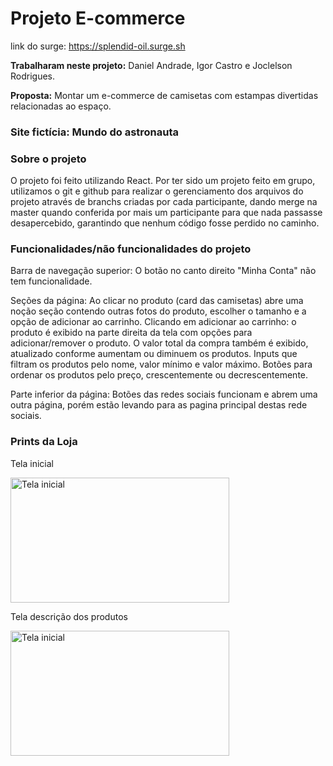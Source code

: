 # Projeto E-commerce

link do surge: https://splendid-oil.surge.sh

**Trabalharam neste projeto:** Daniel Andrade, Igor Castro e Joclelson Rodrigues.

**Proposta:**  Montar um e-commerce de camisetas com estampas divertidas relacionadas ao espaço.

### Site fictícia: Mundo do astronauta

### Sobre o projeto

O projeto foi feito utilizando React. Por ter sido um projeto feito em grupo, utilizamos o git e github para realizar o gerenciamento dos arquivos do projeto através de branchs criadas por cada participante, dando merge na master quando conferida por mais um participante para que nada passasse desapercebido, garantindo que nenhum código fosse perdido no caminho.

### Funcionalidades/não funcionalidades do projeto

Barra de navegação superior: O botão no canto direito "Minha Conta" não tem funcionalidade.

Seções da página: Ao clicar no produto (card das camisetas) abre uma noção seção contendo outras fotos do produto, escolher o tamanho e a opção de adicionar ao carrinho.
Clicando em adicionar ao carrinho: o produto é exibido na parte direita da tela com opções para adicionar/remover o produto. O valor total da compra também é exibido, atualizado conforme aumentam ou diminuem os produtos.
Inputs que filtram os produtos pelo nome, valor mínimo e valor máximo.
Botões para ordenar os produtos pelo preço, crescentemente ou decrescentemente.

Parte inferior da página: Botões das redes sociais funcionam e abrem uma outra página, porém estão levando para as pagina principal destas rede sociais. 

### Prints da Loja

<p>Tela inicial</p>
<img src="https://user-images.githubusercontent.com/100432523/174510439-7b0da043-b557-4a45-954b-55b5f57493ed.png" alt="Tela inicial" width="350px" height="200px"/>

<p>Tela descrição dos produtos</p>
<img src="https://user-images.githubusercontent.com/100432523/174510532-56df9acc-8189-47b7-9be1-b921e545d64c.png" alt="Tela inicial" width="350px" height="200px"/>
